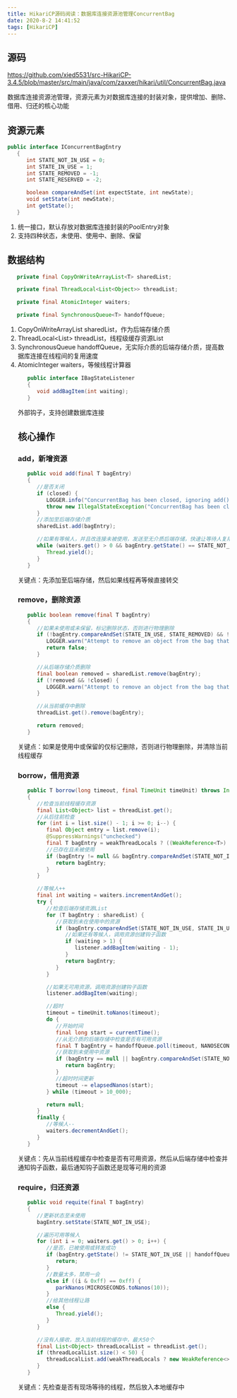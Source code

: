 ```yaml
---
title: HikariCP源码阅读：数据库连接资源池管理ConcurrentBag
date: 2020-8-2 14:41:52
tags: [HikariCP]
---
```


## 源码

https://github.com/xied5531/src-HikariCP-3.4.5/blob/master/src/main/java/com/zaxxer/hikari/util/ConcurrentBag.java

数据库连接资源池管理，资源元素为对数据库连接的封装对象，提供增加、删除、借用、归还的核心功能

## 资源元素

```java
public interface IConcurrentBagEntry
   {
      int STATE_NOT_IN_USE = 0;
      int STATE_IN_USE = 1;
      int STATE_REMOVED = -1;
      int STATE_RESERVED = -2;

      boolean compareAndSet(int expectState, int newState);
      void setState(int newState);
      int getState();
   }
```

1. 统一接口，默认存放对数据库连接封装的PoolEntry对象
2. 支持四种状态，未使用、使用中、删除、保留

## 数据结构

```java
   private final CopyOnWriteArrayList<T> sharedList;

   private final ThreadLocal<List<Object>> threadList;

   private final AtomicInteger waiters;

   private final SynchronousQueue<T> handoffQueue;
```

1. CopyOnWriteArrayList<T> sharedList，作为后端存储介质
2. ThreadLocal<List<Object>> threadList，线程级缓存资源List
3. SynchronousQueue<T> handoffQueue，无实际介质的后端存储介质，提高数据库连接在线程间的复用速度
4. AtomicInteger waiters，等候线程计算器

```java
   public interface IBagStateListener
   {
      void addBagItem(int waiting);
   }
```

外部钩子，支持创建数据库连接

## 核心操作

### add，新增资源

```java
   public void add(final T bagEntry)
   {
      //是否关闭
      if (closed) {
         LOGGER.info("ConcurrentBag has been closed, ignoring add()");
         throw new IllegalStateException("ConcurrentBag has been closed, ignoring add()");
      }
      //添加至后端存储介质
      sharedList.add(bagEntry);

      //如果有等候人，并且改连接未被使用，发送至无介质后端存储，快速让等待人复用
      while (waiters.get() > 0 && bagEntry.getState() == STATE_NOT_IN_USE && !handoffQueue.offer(bagEntry)) {
         Thread.yield();
      }
   }
```

关键点：先添加至后端存储，然后如果线程再等候直接转交

### remove，删除资源

```java
   public boolean remove(final T bagEntry)
   {
      //如果未使用或未保留，标记删除状态，否则进行物理删除
      if (!bagEntry.compareAndSet(STATE_IN_USE, STATE_REMOVED) && !bagEntry.compareAndSet(STATE_RESERVED, STATE_REMOVED) && !closed) {
         LOGGER.warn("Attempt to remove an object from the bag that was not borrowed or reserved: {}", bagEntry);
         return false;
      }

      //从后端存储介质删除
      final boolean removed = sharedList.remove(bagEntry);
      if (!removed && !closed) {
         LOGGER.warn("Attempt to remove an object from the bag that does not exist: {}", bagEntry);
      }

      //从当前缓存中删除
      threadList.get().remove(bagEntry);

      return removed;
   }
```

关键点：如果是使用中或保留的仅标记删除，否则进行物理删除，并清除当前线程缓存

### borrow，借用资源

```java
   public T borrow(long timeout, final TimeUnit timeUnit) throws InterruptedException
   {
      //检查当前线程缓存资源
      final List<Object> list = threadList.get();
      //从后往前检查
      for (int i = list.size() - 1; i >= 0; i--) {
         final Object entry = list.remove(i);
         @SuppressWarnings("unchecked")
         final T bagEntry = weakThreadLocals ? ((WeakReference<T>) entry).get() : (T) entry;
         //已存在且未被使用
         if (bagEntry != null && bagEntry.compareAndSet(STATE_NOT_IN_USE, STATE_IN_USE)) {
            return bagEntry;
         }
      }

      //等候人++
      final int waiting = waiters.incrementAndGet();
      try {
         //检查后端存储资源List
         for (T bagEntry : sharedList) {
            //获取到未在使用中的资源
            if (bagEntry.compareAndSet(STATE_NOT_IN_USE, STATE_IN_USE)) {
               //如果还有等候人，调用资源创建钩子函数
               if (waiting > 1) {
                  listener.addBagItem(waiting - 1);
               }
               return bagEntry;
            }
         }

         //如果无可用资源，调用资源创建钩子函数
         listener.addBagItem(waiting);

         //超时
         timeout = timeUnit.toNanos(timeout);
         do {
            //开始时间
            final long start = currentTime();
            //从无介质的后端存储中检查是否有可用资源
            final T bagEntry = handoffQueue.poll(timeout, NANOSECONDS);
            //获取到未使用中资源
            if (bagEntry == null || bagEntry.compareAndSet(STATE_NOT_IN_USE, STATE_IN_USE)) {
               return bagEntry;
            }
            //超时时间更新
            timeout -= elapsedNanos(start);
         } while (timeout > 10_000);

         return null;
      }
      finally {
         //等候人--
         waiters.decrementAndGet();
      }
   }
```

关键点：先从当前线程缓存中检查是否有可用资源，然后从后端存储中检查并通知钩子函数，最后通知钩子函数还是现等可用的资源

### require，归还资源

```java
   public void requite(final T bagEntry)
   {
      //更新状态至未使用
      bagEntry.setState(STATE_NOT_IN_USE);

      //遍历可用等候人
      for (int i = 0; waiters.get() > 0; i++) {
         //是否，已被使用或转发成功
         if (bagEntry.getState() != STATE_NOT_IN_USE || handoffQueue.offer(bagEntry)) {
            return;
         }
         //数量太多，禁用一会
         else if ((i & 0xff) == 0xff) {
            parkNanos(MICROSECONDS.toNanos(10));
         }
         //给其他线程让路
         else {
            Thread.yield();
         }
      }

      //没有人接收，放入当前线程的缓存中，最大50个
      final List<Object> threadLocalList = threadList.get();
      if (threadLocalList.size() < 50) {
         threadLocalList.add(weakThreadLocals ? new WeakReference<>(bagEntry) : bagEntry);
      }
   }
```

关键点：先检查是否有现场等待的线程，然后放入本地缓存中
